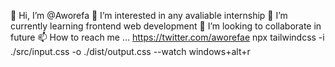 ﻿👋 Hi, I’m @Aworefa
👀 I’m interested in any avaliable internship
🌱 I’m currently learning frontend web development
💞️ I’m looking to collaborate in future
📫 How to reach me ... https://twitter.com/aworefae 
npx tailwindcss -i ./src/input.css -o ./dist/output.css --watch
windows+alt+r
